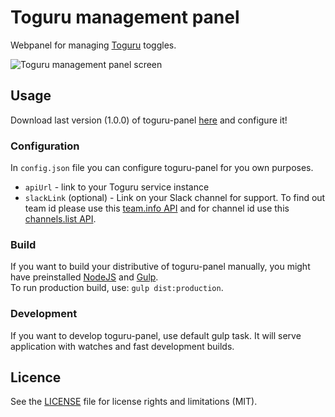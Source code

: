 # Toguru management panel
Webpanel for managing [Toguru](https://github.com/AutoScout24/toguru) toggles.

![Toguru management panel screen](http://i.piccy.info/i9/15a363204b2e3280e3af68a8936c387c/1489583710/133191/1116036/Screen_Shot_2017_03_15_at_14_14_45.png)

## Usage
Download last version (1.0.0) of toguru-panel [here](#) and configure it!

### Configuration
In `config.json` file you can configure toguru-panel for you own purposes.
- `apiUrl` - link to your Toguru service instance
- `slackLink` (optional) - Link on your Slack channel for support. To find out team id please use this [team.info API](https://api.slack.com/methods/team.info) and for channel id use this [channels.list API](https://api.slack.com/methods/channels.list).

### Build
If you want to build your distributive of toguru-panel manually, you might have preinstalled [NodeJS](https://nodejs.org/) and [Gulp](http://gulpjs.com/).  
To run production build, use: `gulp dist:production`.

### Development
If you want to develop toguru-panel, use default gulp task. It will serve application with watches and fast development builds.

## Licence
See the [LICENSE](LICENSE.md) file for license rights and limitations (MIT).
